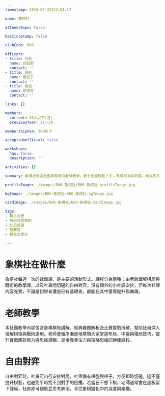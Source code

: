 ```yaml
---
timestamp: 2025-07-25T22:01:17

name: 象棋社

attendsExpo: false

hasClubStamp: false

clubCode: B06

officers:
- title: 社長
  name: 邱鈺閎
  contact: ''
- title: 副社
  name: 曹恩于
  contact: ''
- title: 副社
  name: 邱秉言
  contact: ''

links: []

members:
  current: 10人以下(含)
  previousYear: 21～30

membershipFee: 300以下

acceptsUnofficial: false

workshops:
  has: false
  description: ''

activities: []

summary: 象棋社每週社團課有時由老師教學，新手也能輕鬆上手；有時為自由對弈，尋找對手，在實戰中磨練判斷。所謂「兵者，詭道也」，盡情享受棋局的博弈樂趣。

profileImage: ./images/B06-象棋社/B06-象棋社-profileImage.jpg

bgImage: ./images/B06-象棋社/B06-象棋社-bgImage.jpg

cardImage: ./images/B06-象棋社/B06-象棋社-cardImage.jpg

tags:
- 新手友善
- 無學長學弟制
- 社恐首選
- 競賽性
- 輕鬆水學分

---
```


# 象棋社在做什麼
象棋社每週一次的社團課，是主要的活動形式。課程分為兩種：由老師講解棋局與戰術的教學課，以及社員間切磋的自由對弈。沒有額外的小社課安排，但每次社課內容充實，不論是初學者還是已有基礎者，都能在其中獲得提升與樂趣。

# 老師教學
本社團教學內容包含象棋棋局講解、經典難題解析及比賽實戰拆解，幫助社員深入理解棋理與戰術運用。老師會循序漸進地帶領大家掌握布局、中盤與殘局技巧，提升實戰應對能力與思維邏輯，是培養專注力與策略思維的絕佳課程。

# 自由對弈
自由對弈時，社員可自行安排對局，社團備有棋盤與棋子，方便即時切磋。這不僅提升棋藝，也避免平時找不到對手的困擾。若當日不想下棋，老師通常會在黑板留下殘局，社員亦可觀察並思考解法，享受象棋變化中的深度與樂趣。
